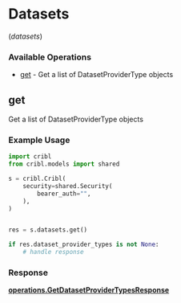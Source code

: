 # Datasets
(*datasets*)

### Available Operations

* [get](#get) - Get a list of DatasetProviderType objects

## get

Get a list of DatasetProviderType objects

### Example Usage

```python
import cribl
from cribl.models import shared

s = cribl.Cribl(
    security=shared.Security(
        bearer_auth="",
    ),
)


res = s.datasets.get()

if res.dataset_provider_types is not None:
    # handle response
```


### Response

**[operations.GetDatasetProviderTypesResponse](../../models/operations/getdatasetprovidertypesresponse.md)**

